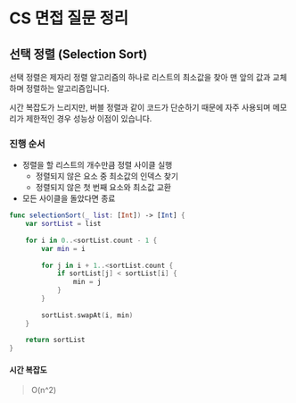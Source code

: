 # CS 면접 질문 정리

## 선택 정렬 (Selection Sort)

선택 정렬은 제자리 정렬 알고리즘의 하나로 리스트의 최소값을 찾아 맨 앞의 값과 교체하며 정렬하는 알고리즘입니다.

시간 복잡도가 느리지만, 버블 정렬과 같이 코드가 단순하기 때문에 자주 사용되며 메모리가 제한적인 경우 성능상 이점이 있습니다.

### 진행 순서

- 정렬을 할 리스트의 개수만큼 정렬 사이클 실행
    - 정렬되지 않은 요소 중 최소값의 인덱스 찾기
    - 정렬되지 않은 첫 번째 요소와 최소값 교환
- 모든 사이클을 돌았다면 종료

```swift
func selectionSort(_ list: [Int]) -> [Int] {
    var sortList = list
    
    for i in 0..<sortList.count - 1 {
        var min = i
        
        for j in i + 1..<sortList.count {
            if sortList[j] < sortList[i] {
                min = j
            }
        }
        
        sortList.swapAt(i, min)
    }
    
    return sortList
}
```

#### 시간 복잡도

> O(n^2)
